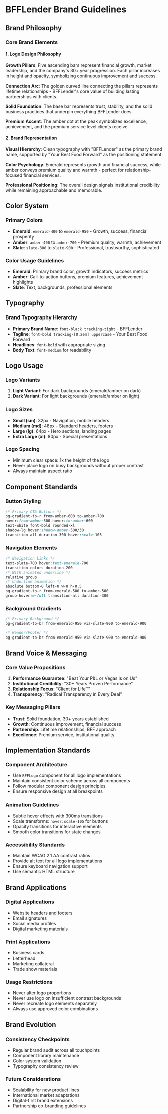 # BFFLender Brand Guidelines

## Brand Philosophy

### Core Brand Elements

#### 1. Logo Design Philosophy
**Growth Pillars**: Five ascending bars represent financial growth, market leadership, and the company's 30+ year progression. Each pillar increases in height and opacity, symbolizing continuous improvement and success.

**Connection Arc**: The golden curved line connecting the pillars represents lifetime relationships - BFFLender's core value of building lasting partnerships with clients.

**Solid Foundation**: The base bar represents trust, stability, and the solid business practices that underpin everything BFFLender does.

**Premium Accent**: The amber dot at the peak symbolizes excellence, achievement, and the premium service level clients receive.

#### 2. Brand Representation
**Visual Hierarchy**: Clean typography with "BFFLender" as the primary brand name, supported by "Your Best Food Forward" as the positioning statement.

**Color Psychology**: Emerald represents growth and financial success, while amber conveys premium quality and warmth - perfect for relationship-focused financial services.

**Professional Positioning**: The overall design signals institutional credibility while remaining approachable and memorable.

## Color System

### Primary Colors
- **Emerald**: `emerald-400` to `emerald-950` - Growth, success, financial prosperity
- **Amber**: `amber-400` to `amber-700` - Premium quality, warmth, achievement
- **Slate**: `slate-300` to `slate-900` - Professional, trustworthy, sophisticated

### Color Usage Guidelines
- **Emerald**: Primary brand color, growth indicators, success metrics
- **Amber**: Call-to-action buttons, premium features, achievement highlights
- **Slate**: Text, backgrounds, professional elements

## Typography

### Brand Typography Hierarchy
- **Primary Brand Name**: `font-black tracking-tight` - BFFLender
- **Tagline**: `font-bold tracking-[0.2em] uppercase` - Your Best Food Forward
- **Headlines**: `font-bold` with appropriate sizing
- **Body Text**: `font-medium` for readability

## Logo Usage

### Logo Variants
1. **Light Variant**: For dark backgrounds (emerald/amber on dark)
2. **Dark Variant**: For light backgrounds (emerald/amber on light)

### Logo Sizes
- **Small (sm)**: 32px - Navigation, mobile headers
- **Medium (md)**: 48px - Standard headers, footers
- **Large (lg)**: 64px - Hero sections, landing pages
- **Extra Large (xl)**: 80px - Special presentations

### Logo Spacing
- Minimum clear space: 1x the height of the logo
- Never place logo on busy backgrounds without proper contrast
- Always maintain aspect ratio

## Component Standards

### Button Styling
```css
/* Primary CTA Buttons */
bg-gradient-to-r from-amber-600 to-amber-700 
hover:from-amber-500 hover:to-amber-600 
text-white font-bold rounded-xl 
shadow-lg hover:shadow-amber-500/30 
transition-all duration-300 hover:scale-105
```

### Navigation Elements
```css
/* Navigation Links */
text-slate-700 hover:text-emerald-700 
transition-colors duration-200
/* With animated underline */
relative group
/* Underline animation */
absolute bottom-0 left-0 w-0 h-0.5 
bg-gradient-to-r from-emerald-500 to-amber-500 
group-hover:w-full transition-all duration-300
```

### Background Gradients
```css
/* Primary Background */
bg-gradient-to-br from-emerald-950 via-slate-900 to-emerald-900

/* Header/Footer */
bg-gradient-to-br from-emerald-950 via-slate-900 to-emerald-900
```

## Brand Voice & Messaging

### Core Value Propositions
1. **Performance Guarantee**: "Beat Your P&L or Vegas is on Us"
2. **Institutional Credibility**: "30+ Years Proven Performance"
3. **Relationship Focus**: "Client for Life™"
4. **Transparency**: "Radical Transparency in Every Deal"

### Key Messaging Pillars
- **Trust**: Solid foundation, 30+ years established
- **Growth**: Continuous improvement, financial success
- **Partnership**: Lifetime relationships, BFF approach
- **Excellence**: Premium service, institutional quality

## Implementation Standards

### Component Architecture
- Use `BFFLogo` component for all logo implementations
- Maintain consistent color scheme across all components
- Follow modular component design principles
- Ensure responsive design at all breakpoints

### Animation Guidelines
- Subtle hover effects with 300ms transitions
- Scale transforms: `hover:scale-105` for buttons
- Opacity transitions for interactive elements
- Smooth color transitions for state changes

### Accessibility Standards
- Maintain WCAG 2.1 AA contrast ratios
- Provide alt text for all logo implementations
- Ensure keyboard navigation support
- Use semantic HTML structure

## Brand Applications

### Digital Applications
- Website headers and footers
- Email signatures
- Social media profiles
- Digital marketing materials

### Print Applications
- Business cards
- Letterhead
- Marketing collateral
- Trade show materials

### Usage Restrictions
- Never alter logo proportions
- Never use logo on insufficient contrast backgrounds
- Never recreate logo elements separately
- Always use approved color combinations

## Brand Evolution

### Consistency Checkpoints
- Regular brand audit across all touchpoints
- Component library maintenance
- Color system validation
- Typography consistency review

### Future Considerations
- Scalability for new product lines
- International market adaptations
- Digital-first brand extensions
- Partnership co-branding guidelines 